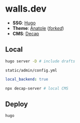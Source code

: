 # walls.dev

- **SSG**: [Hugo](https://gohugo.io/getting-started/quick-start/)
- **Theme**: [Anatole](https://github.com/lxndrblz/anatole/wiki) ([*forked*](https://github.com/dinosoeren/anatole))
- **CMS**: [Decap](https://github.com/decaporg/decap-cms)

## Local

```bash
hugo server -D # include drafts
```

`static/admin/config.yml`
```yaml
local_backend: true
```

```bash
npx decap-server # local CMS
```

## Deploy

```bash
hugo
```
